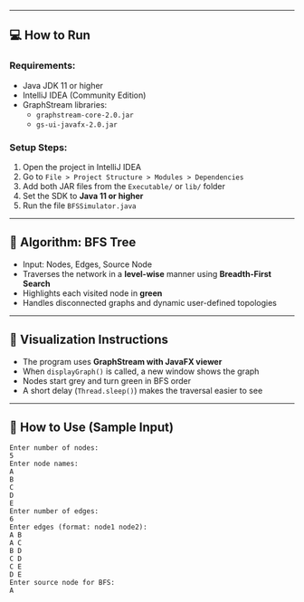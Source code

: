 
---

## 💻 How to Run

### Requirements:
- Java JDK 11 or higher
- IntelliJ IDEA (Community Edition)
- GraphStream libraries:
  - `graphstream-core-2.0.jar`
  - `gs-ui-javafx-2.0.jar`

### Setup Steps:
1. Open the project in IntelliJ IDEA
2. Go to `File > Project Structure > Modules > Dependencies`
3. Add both JAR files from the `Executable/` or `lib/` folder
4. Set the SDK to **Java 11 or higher**
5. Run the file `BFSSimulator.java`

---

## 🧠 Algorithm: BFS Tree

- Input: Nodes, Edges, Source Node
- Traverses the network in a **level-wise** manner using **Breadth-First Search**
- Highlights each visited node in **green**
- Handles disconnected graphs and dynamic user-defined topologies

---

## 🎨 Visualization Instructions

- The program uses **GraphStream with JavaFX viewer**
- When `displayGraph()` is called, a new window shows the graph
- Nodes start grey and turn green in BFS order
- A short delay (`Thread.sleep()`) makes the traversal easier to see

---


## 📖 How to Use (Sample Input)

```text
Enter number of nodes:
5
Enter node names:
A
B
C
D
E
Enter number of edges:
6
Enter edges (format: node1 node2):
A B
A C
B D
C D
C E
D E
Enter source node for BFS:
A
